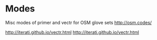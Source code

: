 # Modes
Misc modes of primer and vectr for OSM glove sets http://osm.codes/

http://iterati.github.io/vectr.html 
http://iterati.github.io/vectr.html
